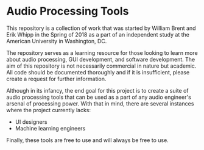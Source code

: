 # Audio Processing Tools

This repository is a collection of work that was started by William Brent and Erik Whipp in the Spring of 2018 as a part of an independent study at the American University in Washington, DC.

The repository serves as a learning resource for those looking to learn more about audio processing, GUI development, and software development. The aim of this repository is not necessarily commercial in nature but academic. All code should be documented thoroughly and if it is insufficient, please create a request for further information.

Although in its infancy, the end goal for this project is to create a suite of audio processing tools that can be used as a part of any audio engineer's arsenal of processing power. With that in mind, there are several instances where the project currently lacks:

* UI designers
* Machine learning engineers

Finally, these tools are free to use and will always be free to use.
